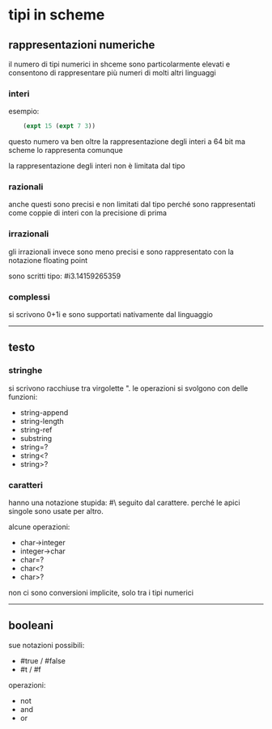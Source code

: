 # tipi in scheme

## rappresentazioni numeriche

il numero di tipi numerici in shceme sono particolarmente elevati
e consentono di rappresentare più numeri di molti altri linguaggi

### interi
esempio:
```scheme
    (expt 15 (expt 7 3))
```
questo numero va ben oltre la rappresentazione degli interi a 64 bit ma scheme lo rappresenta comunque

la rappresentazione degli interi non è limitata dal tipo

### razionali

anche questi sono precisi e non limitati dal tipo perché sono rappresentati come coppie di interi con la precisione di prima

### irrazionali

gli irrazionali invece sono meno precisi e sono rappresentato con la notazione floating point

sono scritti tipo: #i3.14159265359

### complessi

si scrivono 0+1i e sono supportati nativamente dal linguaggio

---
## testo

### stringhe

si scrivono racchiuse tra virgolette ". le operazioni si svolgono con delle funzioni:
* string-append
* string-length
* string-ref
* substring
* string=?
* string<?
* string>?

### caratteri

hanno una notazione stupida: #\ seguito dal carattere. perché le apici singole sono usate per altro.

alcune operazioni:
* char->integer
* integer->char
* char=?
* char<?
* char>?

non ci sono conversioni implicite, solo tra i tipi numerici

---
## booleani

sue notazioni possibili:

* #true / #false
* #t / #f

operazioni:
* not
* and
* or